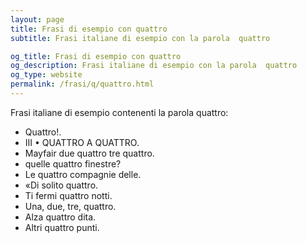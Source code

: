 ```yaml
---
layout: page
title: Frasi di esempio con quattro 
subtitle: Frasi italiane di esempio con la parola  quattro

og_title: Frasi di esempio con quattro 
og_description: Frasi italiane di esempio con la parola  quattro
og_type: website
permalink: /frasi/q/quattro.html
---
```


Frasi italiane di esempio contenenti la parola quattro:


- Quattro!.
- III • QUATTRO A QUATTRO.
- Mayfair due quattro tre quattro.
- quelle quattro finestre?
- Le quattro compagnie delle.
- «Di solito quattro.
- Ti fermi quattro notti.
- Una, due, tre, quattro.
- Alza quattro dita.
- Altri quattro punti.
